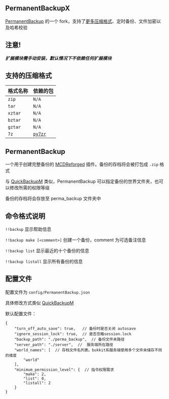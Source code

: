 PermanentBackupX
-----

[PermanentBackup](https://github.com/MCDReforged/PermanentBackup) 的一个 fork，支持了[更多压缩格式](#支持的压缩格式)、定时备份、文件加密以及哈希校验

## 注意!

***扩展模块需手动安装，默认情况下不依赖任何扩展模块***

## 支持的压缩格式

| 格式名称    | 依赖的包                                      |
|---------|-------------------------------------------|
| `zip`   | `N/A`                                     |
| `tar`   | `N/A`                                     |
| `xztar` | `N/A`                                     |
| `bztar` | `N/A`                                     |
| `gztar` | `N/A`                                     |
| `7z`    | [`py7zr`](https://pypi.org/project/py7zr) |

PermanentBackup
-----

一个用于创建完整备份的 
[MCDReforged](https://github.com/Fallen-Breath/MCDReforged) 插件。备份的存档将会被打包成 `.zip` 格式

与 [QuickBackupM](https://github.com/TISUnion/QuickBackupM) 类似，PermanentBackup 可以指定备份的世界文件夹，也可以修改所需的权限等级

备份的存档将会存放至 perma_backup 文件夹中

## 命令格式说明

`!!backup` 显示帮助信息

`!!backup make [<comment>]` 创建一个备份，comment 为可选备注信息

`!!backup list` 显示最近的十个备份的信息

`!!backup listall` 显示所有备份的信息

## 配置文件

配置文件为 `config/PermanentBackup.json`

具体修改方式类似 [QuickBackupM](https://github.com/TISUnion/QuickBackupM)

默认配置文件：

```json5
{
    "turn_off_auto_save": true,   // 备份时是否关闭 autosave
    "ignore_session_lock": true,  // 是否忽略session.lock
    "backup_path": "./perma_backup",  // 备份文件夹路径
    "server_path": "./server",  //  服务端所在路径
    "world_names": [  // 存档文件名列表。bukkit系服务端使用多个文件夹储存不同的维度
        "world"
    ],
    "minimum_permission_level": {  // 指令权限需求
        "make": 2,
        "list": 0,
        "listall": 2
    }
}
```
